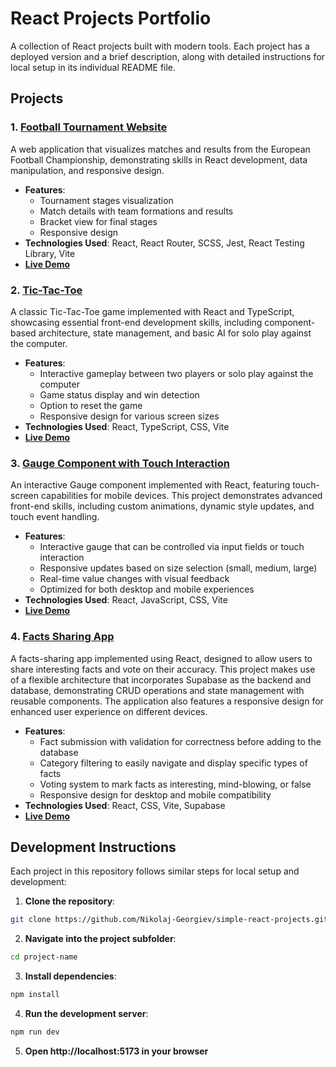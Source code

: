 # React Projects Portfolio

A collection of React projects built with modern tools. Each project has a deployed version and a brief description, along with detailed instructions for local setup in its individual README file.

## Projects

### 1. [Football Tournament Website](./football-tournament/README.md)

A web application that visualizes matches and results from the European Football Championship, demonstrating skills in React development, data manipulation, and responsive design.

- **Features**:
  - Tournament stages visualization
  - Match details with team formations and results
  - Bracket view for final stages
  - Responsive design
- **Technologies Used**: React, React Router, SCSS, Jest, React Testing Library, Vite
- **[Live Demo](https://ng-football-tournament-v2.netlify.app)**

### 2. [Tic-Tac-Toe](./tic-tac-toe/README.md)

A classic Tic-Tac-Toe game implemented with React and TypeScript, showcasing essential front-end development skills, including component-based architecture, state management, and basic AI for solo play against the computer.

- **Features**:
  - Interactive gameplay between two players or solo play against the computer
  - Game status display and win detection
  - Option to reset the game
  - Responsive design for various screen sizes
- **Technologies Used**: React, TypeScript, CSS, Vite
- **[Live Demo](https://tic-tac-toe-v2-nikolaj-georgiev.netlify.app/)**

### 3. [Gauge Component with Touch Interaction](./reusable-gauge/README.md)

An interactive Gauge component implemented with React, featuring touch-screen capabilities for mobile devices. This project demonstrates advanced front-end skills, including custom animations, dynamic style updates, and touch event handling.

- **Features**:
  - Interactive gauge that can be controlled via input fields or touch interaction
  - Responsive updates based on size selection (small, medium, large)
  - Real-time value changes with visual feedback
  - Optimized for both desktop and mobile experiences
- **Technologies Used**: React, JavaScript, CSS, Vite
- **[Live Demo](https://gauge-nikolaj-georgiev.netlify.app/)**

### 4. [Facts Sharing App](./facts-app/README.md)

A facts-sharing app implemented using React, designed to allow users to share interesting facts and vote on their accuracy. This project makes use of a flexible architecture that incorporates Supabase as the backend and database, demonstrating CRUD operations and state management with reusable components. The application also features a responsive design for enhanced user experience on different devices.

- **Features**:
  - Fact submission with validation for correctness before adding to the database
  - Category filtering to easily navigate and display specific types of facts
  - Voting system to mark facts as interesting, mind-blowing, or false
  - Responsive design for desktop and mobile compatibility
- **Technologies Used**: React, CSS, Vite, Supabase
- **[Live Demo](https://your-deployment-link.com)**



## Development Instructions

Each project in this repository follows similar steps for local setup and development:

1. **Clone the repository**:

```bash
git clone https://github.com/Nikolaj-Georgiev/simple-react-projects.git
```

2. **Navigate into the project subfolder**:

```bash
cd project-name
```

3. **Install dependencies**:

```bash
npm install
```

4. **Run the development server**:

```bash
npm run dev
```

5. **Open http://localhost:5173 in your browser**
